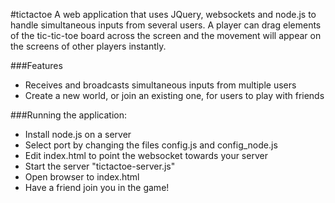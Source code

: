 #tictactoe
A web application that uses JQuery, websockets and node.js to handle simultaneous inputs from several users. A player can drag elements of the tic-tic-toe board across the screen and the movement will appear on the screens of other players instantly. 

###Features
* Receives and broadcasts simultaneous inputs from multiple users
* Create a new world, or join an existing one, for users to play with friends

###Running the application:
* Install node.js on a server
* Select port by changing the files config.js and config_node.js
* Edit index.html to point the websocket towards your server
* Start the server "tictactoe-server.js"
* Open browser to index.html
* Have a friend join you in the game!